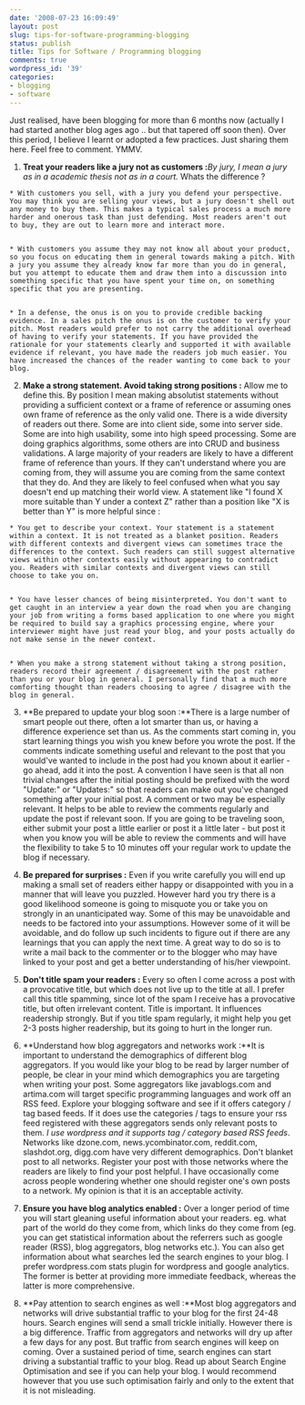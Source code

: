 ```yaml
---
date: '2008-07-23 16:09:49'
layout: post
slug: tips-for-software-programming-blogging
status: publish
title: Tips for Software / Programming blogging
comments: true
wordpress_id: '39'
categories:
- blogging
- software
---
```


Just realised, have been blogging for more than 6 months now (actually I had started another blog ages ago .. but that tapered off soon then). Over this period, I believe I learnt or adopted a few practices. Just sharing them here. Feel free to comment. YMMV.
  




	
  1. **Treat your readers like a jury not as customers :**_By jury, I mean a jury as in a academic thesis not as in a court._ Whats the difference ? 

	
    * With customers you sell, with a jury you defend your perspective. You may think you are selling your views, but a jury doesn't shell out any money to buy them. This makes a typical sales process a much more harder and onerous task than just defending. Most readers aren't out to buy, they are out to learn more and interact more.

	
    * With customers you assume they may not know all about your product, so you focus on educating them in general towards making a pitch. With a jury you assume they already know far more than you do in general, but you attempt to educate them and draw them into a discussion into something specific that you have spent your time on, on something specific that you are presenting.

	
    * In a defense, the onus is on you to provide credible backing evidence. In a sales pitch the onus is on the customer to verify your pitch. Most readers would prefer to not carry the additional overhead of having to verify your statements. If you have provided the rationale for your statements clearly and supported it with available evidence if relevant, you have made the readers job much easier. You have increased the chances of the reader wanting to come back to your blog.


  



	
  2. **Make a strong statement. Avoid taking strong positions :** Allow me to define this. By position I mean making absolutist statements without providing a sufficient context or a frame of reference or assuming ones own frame of reference as the only valid one. There is a wide diversity of readers out there. Some are into client side, some into server side. Some are into high usability, some into high speed processing. Some are doing graphics algorithms, some others are into CRUD and business validations.  A large majority of your readers are likely to have a different frame of reference than yours. If they can't understand where you are coming from, they will assume you are coming from the same context that they do. And they are likely to feel confused when what you say doesn't end up matching their world view. A statement like "I found X more suitable than Y under a context Z" rather than a position like "X is better than Y" is more helpful since :

	
    * You get to describe your context. Your statement is a statement within a context. It is not treated as a blanket position. Readers with different contexts and divergent views can sometimes trace the differences to the context. Such readers can still suggest alternative views within other contexts easily without appearing to contradict you. Readers with similar contexts and divergent views can still choose to take you on.

	
    * You have lesser chances of being misinterpreted. You don't want to get caught in an interview a year down the road when you are changing your job from writing a forms based application to one where you might be required to build say a graphics processing engine, where your interviewer might have just read your blog, and your posts actually do not make sense in the newer context.

	
    * When you make a strong statement without taking a strong position, readers record their agreement / disagreement with the post rather than you or your blog in general. I personally find that a much more comforting thought than readers choosing to agree / disagree with the blog in general.




  

	
  3. **Be prepared to update your blog soon :**There is a large number of smart people out there, often a lot smarter than us, or having a difference experience set than us. As the comments start coming in, you start learning things you wish you knew before you wrote the post. If the comments indicate something useful and relevant to the post that you would've wanted to include in the post had you known about it earlier - go ahead, add it into the post. A convention I have seen is that all non trivial changes after the initial posting should be prefixed with the word "Update:" or "Updates:" so that readers can make out you've changed something after your initial post. A comment or two may be especially relevant. It helps to be able to review the comments regularly and update the post if relevant soon. If you are going to be traveling soon, either submit your post a little earlier or post it a little later - but post it when you know you will be able to review the comments and will have the flexibility to take 5 to 10 minutes off your regular work to update the blog if necessary.

  

	
  4. **Be prepared for surprises :** Even if you write carefully you will end up making a small set of readers either happy or disappointed with you in a manner that will leave you puzzled. However hard you try there is a good likelihood someone is going to misquote you or take you on strongly in an unanticipated way. Some of this may be unavoidable and needs to be factored into your assumptions. However some of it will be avoidable, and do follow up such incidents to figure out if there are any learnings that you can apply the next time. A great way to do so is to write a mail back to the commenter or to the blogger who may have linked to your post and get a better understanding of his/her viewpoint. 

  

	
  5. **Don't title spam your readers :** Every so often I come across a post with a provocative title, but which does not live up to the title at all. I prefer call this title spamming, since lot of the spam I receive has a provocative title, but often irrelevant content. Title is important. It influences readership strongly. But if you title spam regularly, it might help you get 2-3 posts higher readership, but its going to hurt in the longer run. 

  

	
  6. **Understand how blog aggregators and networks work :**It is important to understand the demographics of different blog aggregators. If you would like your blog to be read by larger number of people, be clear in your mind which demographics you are targeting when writing your post. Some aggregators like javablogs.com and artima.com will target specific programming languages and work off an RSS feed. Explore your blogging software and see if it offers category / tag based feeds. If it does use the categories / tags to ensure your rss feed registered with these aggregators sends only relevant posts to them. _I use wordpress and it supports tag / category based RSS feeds_. Networks like dzone.com, news.ycombinator.com, reddit.com,  slashdot.org, digg.com have very different demographics. Don't blanket post to all networks. Register your post with those networks where the readers are likely to find your post helpful. I have occasionally come across people wondering whether one should register one's own posts to a network. My opinion is that it is an acceptable activity.

  


  7. **Ensure you have blog analytics enabled :** Over a longer period of time you will start gleaning useful information about your readers. eg. what part of the world do they come from, which links do they come from (eg. you can get statistical information about the referrers such as google reader (RSS), blog aggregators, blog networks etc.). You can also get information about what searches led the search engines to your blog. I prefer wordpress.com stats plugin for wordpress and google analytics. The former is better at providing more immediate feedback, whereas the latter is more comprehensive.

  

	
  8. **Pay attention to search engines as well :**Most blog aggregators and networks will drive substantial traffic to your blog for the first 24-48 hours. Search engines will send a small trickle initially. However there is a big difference. Traffic from aggregators and networks will dry up after a few days for any post. But traffic from search engines will keep on coming. Over a sustained period of time, search engines can start driving a substantial traffic to your blog. Read up about Search Engine Optimisation and see if you can help your blog. I would recommend however that you use such optimisation fairly and only to the extent that it is not misleading.




